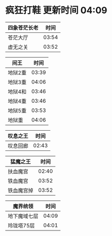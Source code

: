 # 疯狂打鞋 更新时间 04:09

| 四象苍茫长老   | 时间    |
|--------|-------|
| 苍茫大厅 | 03:54 |
| 虚无之关 | 03:52 |

| 间王   | 时间    |
|--------|-------|
| 地狱2重 | 03:39 |
| 地狱3重 | 04:06 |
| 地狱4和 | 03:46 |
| 地狱4重 | 03:46 |
| 地狱5重 | 03:53 |
| 地狱重 | 04:06 |

| 叹息之王   | 时间    |
|--------|-------|
| 叹息回廊 | 02:43 |

| 猛魔之王   | 时间    |
|--------|-------|
| 扶血魔宫 | 02:40 |
| 铁血魔宫 | 03:52 |
| 铁血魔宫掉 | 03:52 |

| 魔界统领   | 时间    |
|--------|-------|
| 地下魔域七层 | 04:09 |
| 玲珑塔75层 | 04:01 |